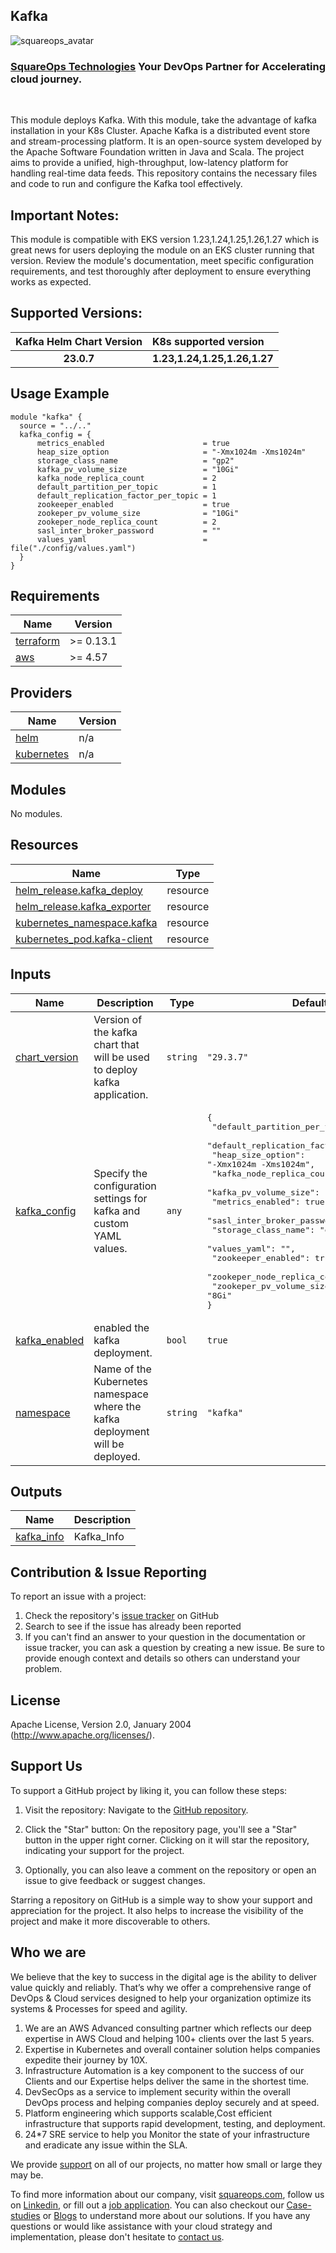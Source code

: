 ## Kafka

![squareops_avatar]

[squareops_avatar]: https://squareops.com/wp-content/uploads/2022/12/squareops-logo.png

### [SquareOps Technologies](https://squareops.com/) Your DevOps Partner for Accelerating cloud journey.
<br>

This module deploys Kafka. With this module, take the advantage of kafka installation in your K8s Cluster. Apache Kafka is a distributed event store and stream-processing platform. It is an open-source system developed by the Apache Software Foundation written in Java and Scala. The project aims to provide a unified, high-throughput, low-latency platform for handling real-time data feeds. This repository contains the necessary files and code to run and configure the Kafka tool effectively.
## Important Notes:
This module is compatible with EKS version 1.23,1.24,1.25,1.26,1.27 which is great news for users deploying the module on an EKS cluster running that version. Review the module's documentation, meet specific configuration requirements, and test thoroughly after deployment to ensure everything works as expected.

## Supported Versions:

|  Kafka Helm Chart Version    |     K8s supported version   |  
| :-----:                       |         :---                |
| **23.0.7**                     |    **1.23,1.24,1.25,1.26,1.27**           |


## Usage Example

```hcl
module "kafka" {
  source = "../.."
  kafka_config = {
      metrics_enabled                      = true
      heap_size_option                     = "-Xmx1024m -Xms1024m"
      storage_class_name                   = "gp2"
      kafka_pv_volume_size                 = "10Gi"
      kafka_node_replica_count             = 2
      default_partition_per_topic          = 1
      default_replication_factor_per_topic = 1
      zookeeper_enabled                    = true
      zookeper_pv_volume_size              = "10Gi"
      zookeper_node_replica_count          = 2
      sasl_inter_broker_password           = ""
      values_yaml                          = file("./config/values.yaml")
  }
}

```

<!-- BEGINNING OF PRE-COMMIT-TERRAFORM DOCS HOOK -->
## Requirements

| Name | Version |
|------|---------|
| <a name="requirement_terraform"></a> [terraform](#requirement\_terraform) | >= 0.13.1 |
| <a name="requirement_aws"></a> [aws](#requirement\_aws) | >= 4.57 |

## Providers

| Name | Version |
|------|---------|
| <a name="provider_helm"></a> [helm](#provider\_helm) | n/a |
| <a name="provider_kubernetes"></a> [kubernetes](#provider\_kubernetes) | n/a |

## Modules

No modules.

## Resources

| Name | Type |
|------|------|
| [helm_release.kafka_deploy](https://registry.terraform.io/providers/hashicorp/helm/latest/docs/resources/release) | resource |
| [helm_release.kafka_exporter](https://registry.terraform.io/providers/hashicorp/helm/latest/docs/resources/release) | resource |
| [kubernetes_namespace.kafka](https://registry.terraform.io/providers/hashicorp/kubernetes/latest/docs/resources/namespace) | resource |
| [kubernetes_pod.kafka-client](https://registry.terraform.io/providers/hashicorp/kubernetes/latest/docs/resources/pod) | resource |

## Inputs

| Name | Description | Type | Default | Required |
|------|-------------|------|---------|:--------:|
| <a name="input_chart_version"></a> [chart\_version](#input\_chart\_version) | Version of the kafka chart that will be used to deploy kafka application. | `string` | `"29.3.7"` | no |
| <a name="input_kafka_config"></a> [kafka\_config](#input\_kafka\_config) | Specify the configuration settings for kafka and custom YAML values. | `any` | <pre>{<br>  "default_partition_per_topic": 1,<br>  "default_replication_factor_per_topic": 1,<br>  "heap_size_option": "-Xmx1024m -Xms1024m",<br>  "kafka_node_replica_count": 1,<br>  "kafka_pv_volume_size": "8Gi",<br>  "metrics_enabled": true,<br>  "sasl_inter_broker_password": "",<br>  "storage_class_name": "gp2",<br>  "values_yaml": "",<br>  "zookeeper_enabled": true,<br>  "zookeper_node_replica_count": 1,<br>  "zookeper_pv_volume_size": "8Gi"<br>}</pre> | no |
| <a name="input_kafka_enabled"></a> [kafka\_enabled](#input\_kafka\_enabled) | enabled the kafka deployment. | `bool` | `true` | no |
| <a name="input_namespace"></a> [namespace](#input\_namespace) | Name of the Kubernetes namespace where the kafka deployment will be deployed. | `string` | `"kafka"` | no |

## Outputs

| Name | Description |
|------|-------------|
| <a name="output_kafka_info"></a> [kafka\_info](#output\_kafka\_info) | Kafka\_Info |
<!-- END OF PRE-COMMIT-TERRAFORM DOCS HOOK -->

## Contribution & Issue Reporting

To report an issue with a project:

  1. Check the repository's [issue tracker](https://github.com/sq-ia/terraform-kubernetes-kafka/issues) on GitHub
  2. Search to see if the issue has already been reported
  3. If you can't find an answer to your question in the documentation or issue tracker, you can ask a question by creating a new issue. Be sure to provide enough context and details so others can understand your problem.

## License

Apache License, Version 2.0, January 2004 (http://www.apache.org/licenses/).

## Support Us

To support a GitHub project by liking it, you can follow these steps:

  1. Visit the repository: Navigate to the [GitHub repository](https://github.com/sq-ia/terraform-kubernetes-kafka).

  2. Click the "Star" button: On the repository page, you'll see a "Star" button in the upper right corner. Clicking on it will star the repository, indicating your support for the project.

  3. Optionally, you can also leave a comment on the repository or open an issue to give feedback or suggest changes.

Starring a repository on GitHub is a simple way to show your support and appreciation for the project. It also helps to increase the visibility of the project and make it more discoverable to others.

## Who we are

We believe that the key to success in the digital age is the ability to deliver value quickly and reliably. That’s why we offer a comprehensive range of DevOps & Cloud services designed to help your organization optimize its systems & Processes for speed and agility.

  1. We are an AWS Advanced consulting partner which reflects our deep expertise in AWS Cloud and helping 100+ clients over the last 5 years.
  2. Expertise in Kubernetes and overall container solution helps companies expedite their journey by 10X.
  3. Infrastructure Automation is a key component to the success of our Clients and our Expertise helps deliver the same in the shortest time.
  4. DevSecOps as a service to implement security within the overall DevOps process and helping companies deploy securely and at speed.
  5. Platform engineering which supports scalable,Cost efficient infrastructure that supports rapid development, testing, and deployment.
  6. 24*7 SRE service to help you Monitor the state of your infrastructure and eradicate any issue within the SLA.

We provide [support](https://squareops.com/contact-us/) on all of our projects, no matter how small or large they may be.

To find more information about our company, visit [squareops.com](https://squareops.com/), follow us on [Linkedin](https://www.linkedin.com/company/squareops-technologies-pvt-ltd/), or fill out a [job application](https://squareops.com/careers/). You can also checkout our [Case-studies](https://squareops.com/case-studies/) or [Blogs](https://squareops.com/blog/) to understand more about our solutions. If you have any questions or would like assistance with your cloud strategy and implementation, please don't hesitate to [contact us](https://squareops.com/contact-us/).
